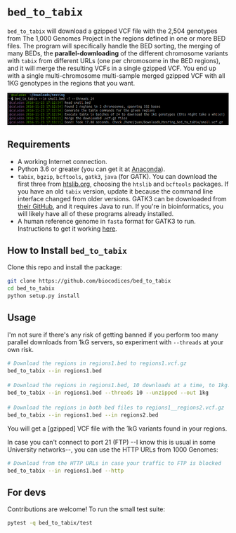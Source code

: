 # `bed_to_tabix`

`bed_to_tabix` will download a gzipped VCF file with the 2,504 genotypes from 
The 1,000 Genomes Project in the regions defined in one or more BED files.
The program will specifically handle the BED sorting, the merging of many
BEDs, the **parallel-downloading** of the different chromosome variants with `tabix` from different URLs (one per chromosome in the BED regions),
and it will merge the resulting VCFs in a single gzipped VCF. You end up with
a single multi-chromosome multi-sample merged gzipped VCF with all 1KG
genotypes in the regions that you want.

![Screenshot](screen.png)

## Requirements

- A working Internet connection.
- Python 3.6 or greater (you can get it at [Anaconda](https://www.continuum.io/downloads)).
- `tabix`, `bgzip`, `bcftools`, `gatk3`, `java` (for GATK). You can download the first three from [htslib.org](http://www.htslib.org/download), choosing the `htslib` and `bcftools` packages. If you have an old `tabix` version, update it because the command line interface changed from older versions. GATK3 can be downloaded from [their GitHub](https://github.com/broadgsa/gatk/releases), and it requires Java to run. If you're in bioinformatics, you will likely have all of these programs already installed.
- A human reference genome in `fasta` format for GATK3 to run. Instructions to
  get it working [here](https://software.broadinstitute.org/gatk/documentation/article?id=11013).

## How to Install `bed_to_tabix`

Clone this repo and install the package:

```bash
git clone https://github.com/biocodices/bed_to_tabix
cd bed_to_tabix
python setup.py install
```

## Usage

I'm not sure if there's any risk of getting banned if you perform too many
parallel downloads from 1kG servers, so experiment with `--threads` at your own
risk.

```bash
# Download the regions in regions1.bed to regions1.vcf.gz
bed_to_tabix --in regions1.bed

# Download the regions in regions1.bed, 10 downloads at a time, to 1kg.vcf
bed_to_tabix --in regions1.bed --threads 10 --unzipped --out 1kg

# Download the regions in both bed files to regions1__regions2.vcf.gz
bed_to_tabix --in regions1.bed --in regions2.bed
```

You will get a [gzipped] VCF file with the 1kG variants found in your regions.

In case you can't connect to port 21 (FTP) --I know this is usual in some
University networks--, you can use the HTTP URLs from 1000 Genomes:

```bash
# Download from the HTTP URLs in case your traffic to FTP is blocked
bed_to_tabix --in regions1.bed --http
```

## For devs

Contributions are welcome! To run the small test suite:

```bash
pytest -q bed_to_tabix/test
```
